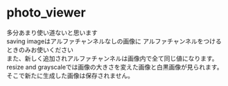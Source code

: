 # photo_viewer
多分あまり使い道ないと思います<br>
saving imageはアルファチャンネルなしの画像に
アルファチャンネルをつけるときのみお使いください<br>
また、新しく追加されアルファチャンネルは画像内で全て同じ値になります。<br>
resize and grayscaleでは画像の大きさを変えた画像と白黒画像が見られます。<br>
そこで新たに生成した画像は保存されません。
